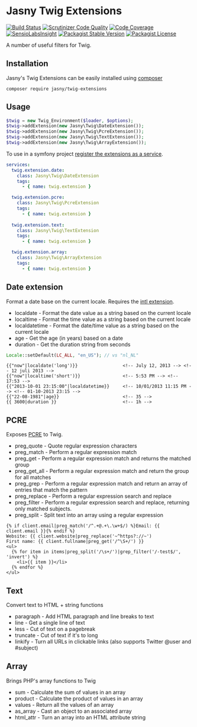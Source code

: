 Jasny Twig Extensions
=======================

[![Build Status](https://travis-ci.org/jasny/twig-extensions.svg?branch=master)](https://travis-ci.org/jasny/twig-extensions)
[![Scrutinizer Code Quality](https://scrutinizer-ci.com/g/jasny/twig-extensions/badges/quality-score.png?b=master)](https://scrutinizer-ci.com/g/jasny/twig-extensions/?branch=master)
[![Code Coverage](https://scrutinizer-ci.com/g/jasny/twig-extensions/badges/coverage.png?b=master)](https://scrutinizer-ci.com/g/jasny/twig-extensions/?branch=master)
[![SensioLabsInsight](https://insight.sensiolabs.com/projects/20fdb2a4-7565-441b-8920-48a7c09113a1/mini.png)](https://insight.sensiolabs.com/projects/20fdb2a4-7565-441b-8920-48a7c09113a1)
[![Packagist Stable Version](https://img.shields.io/packagist/v/jasny/twig-extensions.svg)](https://packagist.org/packages/jasny/twig-extensions)
[![Packagist License](https://img.shields.io/packagist/l/jasny/twig-extensions.svg)](https://packagist.org/packages/jasny/twig-extensions)

A number of useful filters for Twig.

## Installation

Jasny's Twig Extensions can be easily installed using [composer](http://getcomposer.org/)

    composer require jasny/twig-extensions

## Usage

```php
$twig = new Twig_Environment($loader, $options);
$twig->addExtension(new Jasny\Twig\DateExtension());
$twig->addExtension(new Jasny\Twig\PcreExtension());
$twig->addExtension(new Jasny\Twig\TextExtension());
$twig->addExtension(new Jasny\Twig\ArrayExtension());
```

To use in a symfony project [register the extensions as a service](http://symfony.com/doc/current/cookbook/templating/twig_extension.html#register-an-extension-as-a-service).

```yaml
services:
  twig.extension.date:
    class: Jasny\Twig\DateExtension
    tags:
      - { name: twig.extension }

  twig.extension.pcre:
    class: Jasny\Twig\PcreExtension
    tags:
      - { name: twig.extension }
  
  twig.extension.text:
    class: Jasny\Twig\TextExtension
    tags:
      - { name: twig.extension }

  twig.extension.array:
    class: Jasny\Twig\ArrayExtension
    tags:
      - { name: twig.extension }
```


## Date extension

Format a date base on the current locale. Requires the [intl extension](http://www.php.net/intl).

* localdate     - Format the date value as a string based on the current locale
* localtime     - Format the time value as a string based on the current locale
* localdatetime - Format the date/time value as a string based on the current locale
* age           - Get the age (in years) based on a date
* duration      - Get the duration string from seconds

```php
Locale::setDefault(LC_ALL, "en_US"); // vs "nl_NL"
```

```
{{"now"|localdate('long')}}                 <!-- July 12, 2013 --> <!-- 12 juli 2013 -->
{{"now"|localtime('short')}}                <!-- 5:53 PM --> <!-- 17:53 -->
{{"2013-10-01 23:15:00"|localdatetime}}     <!-- 10/01/2013 11:15 PM --> <!-- 01-10-2013 23:15 -->
{{"22-08-1981"|age}}                        <!-- 35 -->
{{ 3600|duration }}                         <!-- 1h -->
```


## PCRE

Exposes [PCRE](http://www.php.net/pcre) to Twig.

* preg_quote   - Quote regular expression characters
* preg_match   - Perform a regular expression match
* preg_get     - Perform a regular expression match and returns the matched group
* preg_get_all - Perform a regular expression match and return the group for all matches
* preg_grep    - Perform a regular expression match and return an array of entries that match the pattern
* preg_replace - Perform a regular expression search and replace
* preg_filter  - Perform a regular expression search and replace, returning only matched subjects.
* preg_split   - Split text into an array using a regular expression

```
{% if client.email|preg_match('/^.+@.+\.\w+$/) %}Email: {{ client.email }}{% endif %}
Website: {{ client.website|preg_replace('~^https?://~')
First name: {{ client.fullname|preg_get('/^\S+/') }}
<ul>
  {% for item in items|preg_split('/\s+/')|grep_filter('/-test$/', 'invert') %}
    <li>{{ item }}</li>
  {% endfor %}
</ul>
```


## Text ##

Convert text to HTML + string functions

* paragraph - Add HTML paragraph and line breaks to text
* line - Get a single line of text
* less - Cut of text on a pagebreak
* truncate - Cut of text if it's to long
* linkify - Turn all URLs in clickable links (also supports Twitter @user and #subject)


## Array ##

Brings PHP's array functions to Twig

* sum - Calculate the sum of values in an array
* product - Calculate the product of values in an array
* values - Return all the values of an array
* as_array - Cast an object to an associated array
* html_attr - Turn an array into an HTML attribute string
